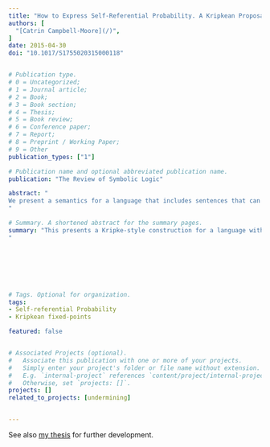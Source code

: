 ```yaml
---
title: "How to Express Self-Referential Probability. A Kripkean Proposal"
authors: [
  "[Catrin Campbell-Moore](/)",
]
date: 2015-04-30
doi: "10.1017/S1755020315000118"


# Publication type.
# 0 = Uncategorized;
# 1 = Journal article;
# 2 = Book;
# 3 = Book section;
# 4 = Thesis;
# 5 = Book review;
# 6 = Conference paper;
# 7 = Report;
# 8 = Preprint / Working Paper;
# 9 = Other
publication_types: ["1"]

# Publication name and optional abbreviated publication name.
publication: "The Review of Symbolic Logic"

abstract: "
We present a semantics for a language that includes sentences that can talk about their own probabilities. This semantics applies a fixed point construction to possible world style structures. One feature of the construction is that some sentences only have their probability given as a range of values. We develop a corresponding axiomatic theory and show by a canonical model construction that it is complete in the presence of the ω-rule. By considering this semantics we argue that principles such as introspection, which lead to paradoxical contradictions if naively formulated, should be expressed by using a truth predicate to do the job of quotation and disquotation and observe that in the case of introspection the principle is then consistent.
"

# Summary. A shortened abstract for the summary pages.
summary: "This presents a Kripke-style construction for a language with self-referential probability as well as an ω-complete axiomatisation. It also follows Stern in arguing that principles like introspection should be formulated using a truth predicate.
"







# Tags. Optional for organization.
tags:
- Self-referential Probability
- Kripkean fixed-points

featured: false


# Associated Projects (optional).
#   Associate this publication with one or more of your projects.
#   Simply enter your project's folder or file name without extension.
#   E.g. `internal-project` references `content/project/internal-project/index.md`.
#   Otherwise, set `projects: []`.
projects: []
related_to_projects: [undermining]


---
```

See also [my thesis](/publication/2016-phd) for further development.
